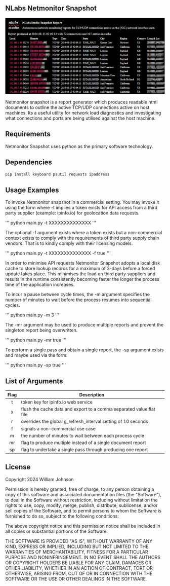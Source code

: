 ## NLabs Netmonitor Snapshot

![Netmonitor Snapshot](sample.png)

Netmonitor snapshot is a report generator which produces readable html documents to outline the active TCP/UDP connections active on host machines. Its a useful utility for network load diagnostics and investigating what connections and ports are being utilised against the host machine.

## Requirements

Netmonitor Snapshot uses python as the primary software technology.

## Dependencies

```
pip install keyboard psutil requests ipaddress
```

## Usage Examples

To invoke Netmonitor snapshot in a commercial setting. You may invoke it using the form where -t implies a token exists for API access from a third party supplier (example: ipinfo.io) for geolocation data requests.

'''
python main.py -t XXXXXXXXXXXXXX
'''

The optional -f argument exists where a token exists but a non-commercial context exists to comply with the requirements of third party supply chain vendors. That is to kindly comply with their licensing models.

'''
python main.py -t XXXXXXXXXXXXXX -f true
'''

In order to minimise API requests Netmonitor Snapshot adopts a local disk cache to store lookup records for a maximum of 3-days before a forced update takes place. This minimises the load on third party suppliers and results in the runtime consistently becoming faster the longer the process time of the application increases.

To incur a pause between cycle times, the -m argument specifies the number of minutes to wait before the process resumes into sequential cycles.

'''
python main.py -m 3
'''

The -mr argument may be used to produce multiple reports and prevent the singleton report being overwritten.

'''
python main.py -mr true
'''

To perform a single pass and obtain a single report, the -sp argument exists and maybe used via the form:

'''
python main.py -sp true
'''

## List of Arguments

| Flag | Description                                                          |
|:----:|----------------------------------------------------------------------|
| t    | token key for ipinfo.io web service                                  |
| x    | flush the cache data and export to a comma separated value flat file |
| r    | overrides the global g_refresh_interval setting of 10 seconds        |
| f    | signals a non-commercial use case                                    |
| m    | the number of minutes to wait between each process cycle             |
| mr   | flag to produce multiple instead of a single document report         |
| sp   | flag to undertake a single pass through producing one report         |

## License

Copyright 2024 William Johnson

Permission is hereby granted, free of charge, to any person obtaining a copy of this software and associated documentation files (the "Software"), to deal in the Software without restriction, including without limitation the rights to use, copy, modify, merge, publish, distribute, sublicense, and/or sell copies of the Software, and to permit persons to whom the Software is furnished to do so, subject to the following conditions:

The above copyright notice and this permission notice shall be included in all copies or substantial portions of the Software.

THE SOFTWARE IS PROVIDED "AS IS", WITHOUT WARRANTY OF ANY KIND, EXPRESS OR IMPLIED, INCLUDING BUT NOT LIMITED TO THE WARRANTIES OF MERCHANTABILITY, FITNESS FOR A PARTICULAR PURPOSE AND NONINFRINGEMENT. IN NO EVENT SHALL THE AUTHORS OR COPYRIGHT HOLDERS BE LIABLE FOR ANY CLAIM, DAMAGES OR OTHER LIABILITY, WHETHER IN AN ACTION OF CONTRACT, TORT OR OTHERWISE, ARISING FROM, OUT OF OR IN CONNECTION WITH THE SOFTWARE OR THE USE OR OTHER DEALINGS IN THE SOFTWARE.
